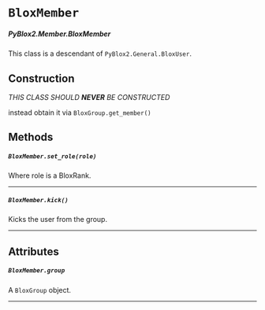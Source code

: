 # `BloxMember`
##### *PyBlox2.Member.BloxMember*
This class is a descendant of `PyBlox2.General.BloxUser`.

## Construction
*THIS CLASS SHOULD __NEVER__ BE CONSTRUCTED*

instead obtain it via `BloxGroup.get_member()`
## Methods

##### `BloxMember.set_role(role)`
Where role is a BloxRank.

---
##### `BloxMember.kick()`
Kicks the user from the group.

---

## Attributes

##### `BloxMember.group`
A `BloxGroup` object.

---